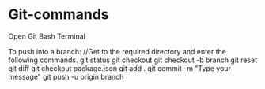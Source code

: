 # Git-commands

Open Git Bash Terminal

To push into a branch:
//Get to the required directory and enter the following commands.
git status
git checkout
git checkout -b branch
git reset
git diff
git checkout package.json
git add .
git commit -m "Type your message"
git push -u origin branch
